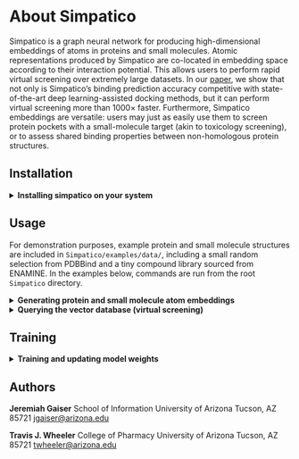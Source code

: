 # About Simpatico 
Simpatico is a graph neural network for producing high-dimensional embeddings of atoms in proteins and small molecules. Atomic representations produced by Simpatico are co-located in embedding space according to their interaction potential. This allows users to perform rapid virtual screening over extremely large datasets. In our [paper](https://www.biorxiv.org/content/10.1101/2025.06.08.658499v1), we show that not only is Simpatico’s binding prediction accuracy competitive with state-of-the-art deep learning-assisted docking methods, but it can perform virtual screening more than 1000× faster. Furthermore, Simpatico embeddings are versatile: users may just as easily use them to screen protein pockets with a small-molecule target (akin to toxicology screening), or to assess shared binding properties between non-homologous protein structures.

## Installation

<details closed>
<summary><strong>Installing simpatico on your system</strong></summary>
Simpatico depends on several GPU-based libraries such as PyTorch that are sensitive to your computing environment (e.g., CUDA version and GPU availability). These dependencies include PyTorch, PyG, and Faiss.


The following sequence of commands will work for most users. This procedure is assembled from installation instructions provided by the respective libraries:

* PyTorch – [https://pytorch.org/get-started/locally/](https://pytorch.org/get-started/locally/)
* PyG – [https://pytorch-geometric.readthedocs.io/en/latest/install/installation.html](https://pytorch-geometric.readthedocs.io/en/latest/install/installation.html)
* Faiss – [https://pypi.org/project/faiss-gpu-cu12/](https://pypi.org/project/faiss-gpu-cu12/)

### 1. Installing PyTorch

```bash
pip install torch
```

Verify your PyTorch and CUDA versions:

```bash
python -c "import torch; print(torch.__version__)"
```

This will produce a value like:

```bash
2.7.0+cu126
```

If you don’t see a `cu{NUMBER}` value, try:

```bash
python -c "import torch; print(torch.version.cuda)"
```

### 2. Installing PyG

First, install the base library of PyTorch Geometric.
```bash
pip install pytorch_geometric
```

Then, install the correct PyG packages according to the version numbers from the previous command:
```bash
pip install pyg_lib torch_scatter torch_sparse torch_cluster torch_spline_conv -f https://data.pyg.org/whl/torch-2.7.0+cu126.html
```

**Important:** Replace `torch-2.7.0+cu126.html` with your specific PyTorch and CUDA version.

### 3. Installing Faiss

Install the Faiss GPU library matching your CUDA version:

```bash
pip install faiss-gpu-cu12
```

Again, adjust `cu12` to correspond to your CUDA version if needed.

### 4. Installing simpatico

With all dependencies installed, you can now install simpatico itself:

```bash
git clone https://github.com/TravisWheelerLab/Simpatico.git
pip install Simpatico
```

</details>

## Usage

For demonstration purposes, example protein and small molecule structures are included in `Simpatico/examples/data/`, including a small random selection from PDBBind and a tiny compound library sourced from ENAMINE. In the examples below, commands are run from the root `Simpatico` directory.

<details closed>
<summary><strong>Generating protein and small molecule atom embeddings</strong></summary>

Out of the box, simpatico comes with weights trained on PDBBind and can be used to generate embeddings for your own proteins and small molecules.

To obtain embeddings for protein pockets, prepare a CSV file in this format:

**Simpatico/examples/spec\_files/protein\_eval\_example.csv**

```
examples/data/pdbbind_sample/1a7c/1a7c_pocket.pdb, examples/data/pdbbind_sample/1a7c/1a7c_ligand.sdf
examples/data/pdbbind_sample/1a7x/1a7x_pocket.pdb, examples/data/pdbbind_sample/1a7x/1a7x_ligand.sdf
examples/data/pdbbind_sample/1ahx/1ahx_pocket.pdb, examples/data/pdbbind_sample/1ahx/1ahx_ligand.sdf
...
```

Positional data from the ligand files in the second column will be used to define the protein pocket surface atoms. Pockets can be specified with any 3D molecular structure file (`.sdf`, `.mol2`, `.pdb`) or with a 3-column CSV where each line lists an X, Y, Z coordinate.

Once your target structure files are ready, generate embeddings with:

### Command Usage

```bash
simpatico eval <inpute_file.csv> <output_dir/> (-p | -m)
```

You must specify either `-p` (protein) or `-m` (molecule).

### Example

```bash
simpatico eval examples/spec_files/protein_eval_example.csv examples/data/protein_embeds -p
```

For each protein `.pdb` file, a `.pyg` file is created in the output directory. The graph nodes represent pocket surface atoms, with embedding values stored in `graph.x` and 3D positions in `graph.pos`.

Generating small molecule embeddings is nearly identical. In this case, the input CSV requires only a single column:

**Simpatico/examples/spec\_files/mol\_eval\_example.csv**

```
examples/data/smiles_sample/smiles_1.ism
examples/data/smiles_sample/smiles_2.ism
examples/data/smiles_sample/smiles_3.ism
...
```

Run the command as follows:

### Example

```bash
simpatico eval examples/spec_files/mol_eval_example.csv examples/data/mol_embeds -m
```

For each specified molecule, a `.pyg` file containing a [batch of graphs](https://pytorch-geometric.readthedocs.io/en/2.5.3/generated/torch_geometric.data.Batch.html) will be generated. Embedding values are stored in `graph.x`, similar to protein embeddings.

</details>

<details closed>
<summary><strong>Querying the vector database (virtual screening)</strong></summary>
In the simpatico paper (https://www.biorxiv.org/content/10.1101/2025.06.08.658499v1), we show that virtual screening may be performed by using protein pocket embeddings to query a Faiss vector database of small molecule embeddings. This basic search is followed by an aggregation procedure over each query’s nearest neighbors.

To run a query, prepare a CSV file specifying which embedding files to use as queries (e.g., protein pockets) and which to use as the vector database (e.g., candidate molecules), formatted like in the example below:

**examples/spec\_files/query\_example.csv**

```
q,examples/data/protein_embeds/2fme_pocket_embeds.pyg
q,examples/data/protein_embeds/5m4k_pocket_embeds.pyg
...
d,examples/data/mol_embeds/smiles_2_embeds.pyg
d,examples/data/mol_embeds/smiles_1_embeds.pyg
```

Each line has two columns: the first is `q` (query) or `d` (database), and the second is the path to a `.pyg` file generated by `simpatico eval`.

To run the query:

### Command Usage

```bash
simpatico query <input_file> <output_file>
```

### Example

```bash
simpatico query examples/spec_files/query_example.csv examples/data/query_results.pkl
```

This generates score values saved to `examples/data/query_results.pkl`.

To get a human-readable version of the results, run:

```bash
simpatico print-results examples/data/query_results.pkl
```

The output is structured as follows:

```
>query sources:
1 examples/data/pdbbind_sample/2fme/2fme_pocket.pdb
2 examples/data/pdbbind_sample/5m4k/5m4k_pocket.pdb
...

>db sources:
1 examples/data/smiles_sample/smiles_2.ism
2 examples/data/smiles_sample/smiles_1.ism
...

>results:
1 1 2 827 1
1 1 1 815 2
1 1 1 489 3
...
16 1 3 196 61
16 1 1 784 62
...
```

The blocks under `>query sources:` and `>db sources:` list indices corresponding to the query and database files, respectively.

The lines below `>results:` list the top scoring matches, using this column format:

```
TARGET_SOURCE_INDEX TARGET_SOURCE_ITEM DB_SOURCE_INDEX DB_SOURCE_ITEM ITEM_RANK
```

For example:

```
1 1 2 827 1
```

This line is read as: the best-scoring molecule (`ITEM_RANK=1`) for item 1 from target file 1 (`2fme_pocket.pdb`) comes from database file 2 (`smiles_1.ism`), specifically the 827th molecule in that file.

Farther down, the line:

```
16 1 3 196 61
```

For query file 16, item 1, the 61st highest-scoring molecule is molecule 196 in database file 3.

Results may be saved to a `.txt` file or some other output by sending the output to the desired file, like:

```bash
simpatico print-results examples/data/query_results.pkl > vs_results.txt
```
</details>

## Training
<details closed>
<summary><strong>Training and updating model weights</strong></summary>
Simpatico is trained on structural data of protein-ligand complexes. Each training sample consists of one protein structure and one ligand structure, which together make up the bound protein-ligand complex. The first step in training or fine-tuning a model will be to specify which protein structure files correspond to which ligand structure files. We must also denote which of these pairs should be included in the training set, and which should be held out for the validation set. This is performed by listing the files accordingly in the `.csv` file we will ultimately be providing the training function. 

**examples/spec\_files/query\_example.csv**
```
t, examples/data/pdbbind_sample/1a7c/1a7c_pocket.pdb, examples/data/pdbbind_sample/1a7c/1a7c_ligand.sdf
t, examples/data/pdbbind_sample/1a7x/1a7x_pocket.pdb, examples/data/pdbbind_sample/1a7x/1a7x_ligand.sdf
...
v, examples/data/pdbbind_sample/6v1c/6v1c_pocket.pdb, examples/data/pdbbind_sample/6v1c/6v1c_ligand.sdf
v, examples/data/pdbbind_sample/8lpr/8lpr_pocket.pdb, examples/data/pdbbind_sample/8lpr/8lpr_ligand.sdf
```

The value in the first column will be either `t` or `v` to indicate whether the protein-ligand pair belongs to the train or validation set, respectively. The second column is the path to the protein pdb structure, and the third column the path to the corresponding ligand structure. 

With the proper `.csv` file, you may now kickoff a new round of training with the following command:


### Command Usage

```bash
simpatico train <input_file> <weight_path> [OPTIONS]
```

### Example

```bash
simpatico train examples/spec_files/train_example.csv examples/data/example_weights.pt -o examples/data/example_train.out -l simpatico/models/weights/model_v1.pt
```

In this example, we are loading the pretrained weights `-l simpatico/models/weights/model_v1.pt` and updating them with our new training examples, and storing the updated weights in `examples/data/example_weights.pt`. Note that this is a naive approach to fine-tuning, and we have not yet implemented regularization techniques appropriate for a proper fine-tuning protocol. To train weights completely anew, simply leave out the `-l` argument.  
</details closed>



## Authors

**Jeremiah Gaiser**
School of Information
University of Arizona
Tucson, AZ 85721
[jgaiser@arizona.edu](mailto:jgaiser@arizona.edu)

**Travis J. Wheeler**
College of Pharmacy
University of Arizona
Tucson, AZ 85721
[twheeler@arizona.edu](mailto:twheeler@arizona.edu)
